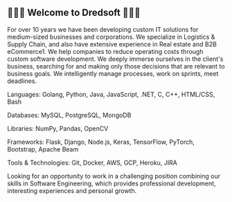 ## 👦🏼👋 Welcome to Dredsoft 👋👦🏼

For over 10 years we have been developing custom IT solutions for medium-sized businesses and corporations. We specialize in Logistics & Supply Chain, and also have extensive experience in Real estate and B2B eCommerce1. We help companies to reduce operating costs through custom software development. We deeply immerse ourselves in the client's business, searching for and making only those decisions that are relevant to business goals. We intelligently manage processes, work on sprints, meet deadlines.

Languages: Golang, Python, Java, JavaScript, .NET, C, C++, HTML/CSS, Bash

Databases: MySQL, PostgreSQL, MongoDB

Libraries: NumPy, Pandas, OpenCV

Frameworks: Flask, Django, Node.js, Keras, TensorFlow, PyTorch, Bootstrap, Apache Beam

Tools & Technologies: Git, Docker, AWS, GCP, Heroku, JIRA

Looking for an opportunity to work in a challenging position combining our skills in Software Engineering, which provides professional development, interesting experiences and personal growth.
